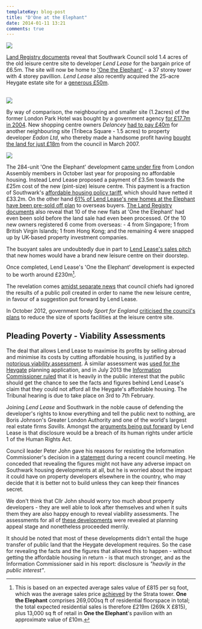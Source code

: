 ```yaml
---
templateKey: blog-post
title: "D'One at the Elephant"
date: 2014-01-11 13:21
comments: true
---
```

![](http://crappistmartin.github.io/images/leisurecentreaerial.jpg)

[Land Registry documents](http://crappistmartin.github.io/images/leisurecentreaerial.jpg/images/OneTheElephantRegisterTGL381808.pdf) reveal that Southwark Council sold 1.4 acres of the old leisure centre site to developer _Lend Lease_ for the bargain price of £6.5m. The site will now be home to ['One the Elephant'](http://www.onetheelephant.com) - a 37 storey tower with 4 storey pavillion. _Lend Lease_ also recently acquired the 25-acre Heygate estate site for a [generous £50m](http://www.standard.co.uk/news/london/elephant-and-castle-estate-revamp-ripped-off-taxpayers-8482794.html).  </br></br>

![](http://crappistmartin.github.io/images/onetheelephant.jpg)

By way of comparison, the neighbouring and smaller site (1.2acres) of the former London Park Hotel was bought by a government agency [for £17.7m in 2004](http://crappistmartin.github.io/images/360TowerLandRegistry.pdf). New shopping centre owners _Delancey_ [had to pay £40m](http://betterelephant.github.io/images/OakmayneLandRegistry.pdf) for another neighbouring site (Tribeca Square - 1.5 acres) to property developer _Eadon Ltd_, who thereby made a handsome profit having [bought the land for just £18m](http://crappistmartin.github.io/images/TribecaLR.pdf) from the council in March 2007. 

![](http://www.london-se1.co.uk/news/imageuploads/1354551143_80.177.117.97.jpg)

The 284-unit 'One the Elephant' development [came under fire](http://www.insidehousing.co.uk/regulation/social-housing-tenants-treated-like-downton-abbey-servants/6529183.article) from London Assembly members in October last year for proposing no affordable housing. Instead Lend Lease proposed a payment of £3.5m towards the £25m cost of the new (pint-size) leisure centre. This payment is a fraction of Southwark's [affordable housing policy tariff](http://crappistmartin.github.io/images/affordablehousingspg.pdf), which should have netted it £33.2m. On the other hand [61% of Lend Lease's new homes at the Elephant have been pre-sold off plan](http://lendlease2013.reportonline.com.au/annual-report/europe) to overseas buyers. [The Land Registry documents](http://crappistmartin.github.io/images/OneTheElephantRegisterTGL381808.pdf) also reveal that 10 of the new flats at 'One the Elephant' had even been sold before the land sale had even been processed. Of the 10 new owners registered 6 come from overseas: - 4 from Singapore; 1 from British Virgin Islands; 1 from Hong Kong; and the remaining 4 were snapped up by UK-based property investment companies.

The buoyant sales are undoubtedly due in part to [Lend Lease's sales pitch](http://www.onetheelephant.com/facilities/leisure-centre) that new homes would have a brand new leisure centre on their doorstep.

Once completed, Lend Lease's 'One the Elephant' development is expected to be worth around £230m[^1].

The revelation comes [amidst separate news](http://crappistmartin.github.io/images/SNleisurecentre.pdf) that council chiefs had ignored the results of a public poll created in order to name the new leisure centre, in favour of a suggestion put forward by Lend Lease.  

In October 2012, government body _Sport for England_ [criticised the council's plans](http://www.london-se1.co.uk/news/view/6367) to reduce the size of sports facilities at the leisure centre site.  

## Pleading Poverty - Viability Assessments
The deal that allows Lend Lease to maximise its profits by selling abroad and minimise its costs by cutting affordable housing, is justified by a [notorious viability assessment](/2013-07-30-how-to-avoid-providing-affordable-housing-a-guide-for-developers). A similar assessment was [used for the Heygate](/2012-07-03-its-all-about-financial-viability) planning application, and in July 2013 the [Information Commissioner ruled](/2013-07-24-heygate-figures-must-b-be-revealed-information-commissioner) that it is heavily in the public interest that the public should get the chance to see the facts and figures behind Lend Lease's claim that they could not afford all the Heygate's affordable housing. The Tribunal hearing is due to take place on 3rd to 7th February.

Joining _Lend Lease_ and Southwark in the noble cause of defending the developer's rights to know everything and tell the public next to nothing, are Boris Johnson's Greater London Authority and one of the world's largest real estate firms _Savills_. Amongst the [arguments being put forward](http://betterelephant.github.io/blog/2013/09/25/lend-lease-is-not-human/) by Lend Lease is that disclosure would be a breach of its human rights under article 1 of the Human Rights Act. 

Council leader Peter John gave his reasons for resisting the Information Commissioner's decision in a [statement](http://crappistmartin.github.io/images/TranscriptOverviewScrutiny.pdf) during a recent council meeting. He conceded that revealing the figures might not have any adverse impact on Southwark housing developments at all, but he is worried about the impact it could have on property developers elsewhere in the country, who may decide that it is better not to build unless they can keep their finances secret. 

We don't think that Cllr John should worry too much about property developers - they are well able to look after themselves and when it suits them they are also happy enough to reveal viability assessments. The assessments for all of [these developments](/collated-viability-assessments) were revealed at planning appeal stage and nonetheless proceeded merrily.

It should be noted that most of these developments didn't entail the huge transfer of public land that the Heygate development requires. So the case for revealing the facts and the figures that allowed this to happen - without getting the affordable housing in return - is that much stronger, and as the Information Commissioner said in his report: disclosure is _"heavily in the public interest"_. 


[^1]: This is based on an expected average sales value of £815 per sq foot, which was the average sales price [achieved](http://www.colliers.com/~/media/Files/EMEA/UK/research/residential/201202-central-london-residential-market.pdf) by the Strata tower.  __One the Elephant__ comprises 269,000sq ft of residential floorspace in total; the total expected residential sales is therefore £219m (269k X £815), plus 13,000 sq ft of retail in __One the Elephant__'s pavilion with an approximate value of £10m.

 











